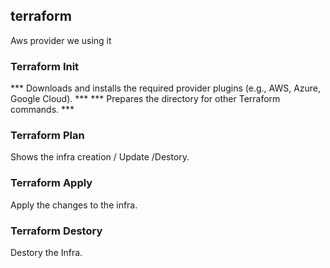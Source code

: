 ## terraform

Aws provider we using it 

### Terraform Init

*** Downloads and installs the required provider plugins (e.g., AWS, Azure, Google Cloud). ***
*** Prepares the directory for other Terraform commands. ***

### Terraform Plan 

Shows the infra creation / Update /Destory.

### Terraform Apply 

Apply the changes to the infra.

### Terraform Destory 

Destory the Infra.


